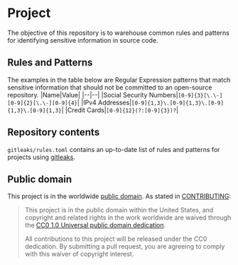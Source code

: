 # Project
The objective of this repository is to warehouse common rules and patterns for identifying sensitive information in source code.

## Rules and Patterns

The examples in the table below are Regular Expression patterns that match sensitive information that should not be committed to an open-source repository.
|Name|Value|
|--|--|
|Social Security Numbers|`[0-9]{3}[\.\-][0-9]{2}[\.\-][0-9]{4}`|
|IPv4 Addresses|`[0-9]{1,3}\.[0-9]{1,3}\.[0-9]{1,3}\.[0-9]{1,3}`|
|Credit Cards|`[0-9]{12}(?:[0-9]{3})?`|

## Repository contents

`gitleaks/rules.toml` contains an up-to-date list of rules and patterns for projects using [gitleaks](https://github.com/zricethezav/gitleaks).

## Public domain

This project is in the worldwide [public domain](LICENSE.md). As stated in [CONTRIBUTING](CONTRIBUTING.md):

> This project is in the public domain within the United States, and copyright and related rights in the work worldwide are waived through the [CC0 1.0 Universal public domain dedication](https://creativecommons.org/publicdomain/zero/1.0/).
>
> All contributions to this project will be released under the CC0 dedication. By submitting a pull request, you are agreeing to comply with this waiver of copyright interest.